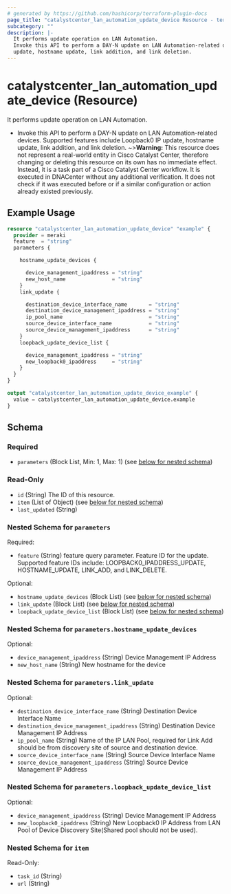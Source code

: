 ```yaml
---
# generated by https://github.com/hashicorp/terraform-plugin-docs
page_title: "catalystcenter_lan_automation_update_device Resource - terraform-provider-catalystcenter"
subcategory: ""
description: |-
  It performs update operation on LAN Automation.
  Invoke this API to perform a DAY-N update on LAN Automation-related devices. Supported features include Loopback0 IP
  update, hostname update, link addition, and link deletion.
---
```


# catalystcenter_lan_automation_update_device (Resource)

It performs update operation on LAN Automation.

- Invoke this API to perform a DAY-N update on LAN Automation-related devices. Supported features include Loopback0 IP
update, hostname update, link addition, and link deletion.
~>**Warning:**
This resource does not represent a real-world entity in Cisco Catalyst Center, therefore changing or deleting this resource on its own has no immediate effect.
Instead, it is a task part of a Cisco Catalyst Center workflow. It is executed in DNACenter without any additional verification. It does not check if it was executed before or if a similar configuration or action already existed previously.

## Example Usage

```terraform
resource "catalystcenter_lan_automation_update_device" "example" {
  provider = meraki
  feature  = "string"
  parameters {

    hostname_update_devices {

      device_management_ipaddress = "string"
      new_host_name               = "string"
    }
    link_update {

      destination_device_interface_name       = "string"
      destination_device_management_ipaddress = "string"
      ip_pool_name                            = "string"
      source_device_interface_name            = "string"
      source_device_management_ipaddress      = "string"
    }
    loopback_update_device_list {

      device_management_ipaddress = "string"
      new_loopback0_ipaddress     = "string"
    }
  }
}

output "catalystcenter_lan_automation_update_device_example" {
  value = catalystcenter_lan_automation_update_device.example
}
```

<!-- schema generated by tfplugindocs -->
## Schema

### Required

- `parameters` (Block List, Min: 1, Max: 1) (see [below for nested schema](#nestedblock--parameters))

### Read-Only

- `id` (String) The ID of this resource.
- `item` (List of Object) (see [below for nested schema](#nestedatt--item))
- `last_updated` (String)

<a id="nestedblock--parameters"></a>
### Nested Schema for `parameters`

Required:

- `feature` (String) feature query parameter. Feature ID for the update. Supported feature IDs include: LOOPBACK0_IPADDRESS_UPDATE, HOSTNAME_UPDATE, LINK_ADD, and LINK_DELETE.

Optional:

- `hostname_update_devices` (Block List) (see [below for nested schema](#nestedblock--parameters--hostname_update_devices))
- `link_update` (Block List) (see [below for nested schema](#nestedblock--parameters--link_update))
- `loopback_update_device_list` (Block List) (see [below for nested schema](#nestedblock--parameters--loopback_update_device_list))

<a id="nestedblock--parameters--hostname_update_devices"></a>
### Nested Schema for `parameters.hostname_update_devices`

Optional:

- `device_management_ipaddress` (String) Device Management IP Address
- `new_host_name` (String) New hostname for the device


<a id="nestedblock--parameters--link_update"></a>
### Nested Schema for `parameters.link_update`

Optional:

- `destination_device_interface_name` (String) Destination Device Interface Name
- `destination_device_management_ipaddress` (String) Destination Device Management IP Address
- `ip_pool_name` (String) Name of the IP LAN Pool, required for Link Add should be from discovery site of source and destination device.
- `source_device_interface_name` (String) Source Device Interface Name
- `source_device_management_ipaddress` (String) Source Device Management IP Address


<a id="nestedblock--parameters--loopback_update_device_list"></a>
### Nested Schema for `parameters.loopback_update_device_list`

Optional:

- `device_management_ipaddress` (String) Device Management IP Address
- `new_loopback0_ipaddress` (String) New Loopback0 IP Address from LAN Pool of Device Discovery Site(Shared pool should not be used).



<a id="nestedatt--item"></a>
### Nested Schema for `item`

Read-Only:

- `task_id` (String)
- `url` (String)
